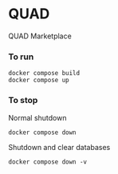 # QUAD
QUAD Marketplace

### To run
```
docker compose build
docker compose up
```
### To stop
Normal shutdown
```
docker compose down
```
Shutdown and clear databases
```
docker compose down -v
```
